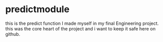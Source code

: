 # predictmodule
this is the predict function I made myself in my final Engineering project.
this was the core heart of the project and i want to keep it safe here on github.
